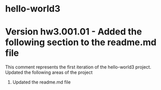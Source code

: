 # hello-world3

# Version hw3.001.01 - Added the following section to the readme.md file 
This comment represents the first iteration of the hello-world3 project. Updated the following areas of the project 
  1. Updated the readme.md file 
